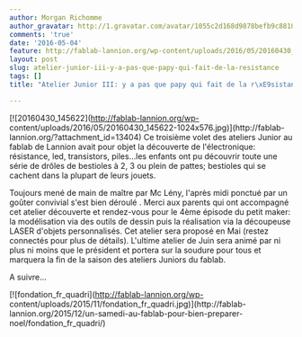 ```yaml
---
author: Morgan Richomme
author_gravatar: http://1.gravatar.com/avatar/1055c2d168d9878befb9c8810eda96dc?s=96&d=mm&r=g
comments: 'true'
date: '2016-05-04'
feature: http://fablab-lannion.org/wp-content/uploads/2016/05/20160430_151838.jpg
layout: post
slug: atelier-junior-iii-y-a-pas-que-papy-qui-fait-de-la-resistance
tags: []
title: "Atelier Junior III: y a pas que papy qui fait de la r\xE9sistance"

---
```

[![20160430_145622](http://fablab-lannion.org/wp-
content/uploads/2016/05/20160430_145622-1024x576.jpg)](http://fablab-
lannion.org/?attachment_id=13404) Ce troisième volet des ateliers Junior au
fablab de Lannion avait pour objet la découverte de l'électronique:
résistance, led, transistors, piles…les enfants ont pu découvrir toute une
série de drôles de bestioles à 2, 3 ou plein de pattes; bestioles qui se
cachent dans la plupart de leurs jouets.

Toujours mené de main de maître par Mc Lény, l'après midi ponctué par un
goûter convivial s'est bien déroulé . Merci aux parents qui ont accompagné cet
atelier découverte et rendez-vous pour le 4ème épisode du petit maker: la
modélisation via des outils de dessin puis la réalisation via la découpeuse
LASER d'objets personnalisés. Cet atelier sera proposé en Mai (restez
connectés pour plus de détails). L'ultime atelier de Juin sera animé par ni
plus ni moins que le président et portera sur la soudure pour tous et marquera
la fin de la saison des ateliers Juniors du fablab.

A suivre…

[![fondation_fr_quadri](http://fablab-lannion.org/wp-
content/uploads/2015/11/fondation_fr_quadri.jpg)](http://fablab-
lannion.org/2015/12/un-samedi-au-fablab-pour-bien-preparer-
noel/fondation_fr_quadri/)


